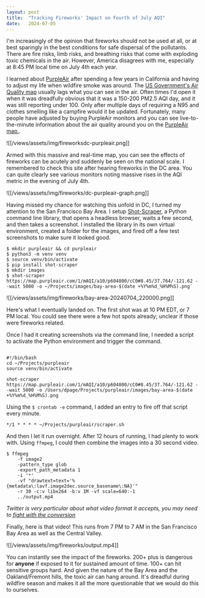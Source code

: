 ```yaml
---
layout:	post
title:	"Tracking Fireworks' Impact on Fourth of July AQI"
date:	2024-07-05
---
```


I'm increasingly of the opinion that fireworks should not be used at all, or at best sparingly in the best conditions for safe dispersal of the pollutants. There are fire risks, limb risks, and breathing risks that come with exploding toxic chemicals in the air. However, America disagrees with me, especially at 8:45 PM local time on July 4th each year. 

I learned about [PurpleAir](https://www2.purpleair.com/) after spending a few years in California and having to adjust my life when wildfire smoke was around. The [US Government's Air Quality map](https://www.airnow.gov/national-maps/) usually lags what you can see in the air. Often times I'd open it when it was dreadfully obvious that it was a 150-200 PM2.5 AQI day, and it was still reporting under 100. Only after multiple days of requiring a N95 and clothes smelling like a campfire would it be updated. Fortunately, many people have adjusted by buying PurpleAir monitors and you can see live-to-the-minute information about the air quality around you on the [PurpleAir map.](https://map.purpleair.com/). 

![[/views/assets/img/fireworksdc-purpleair.png]]

Armed with this massive and real-time map, you can see the effects of fireworks can be acutely and suddenly be seen on the national scale. I remembered to check this site after hearing fireworks in the DC area. You can quite clearly see various monitors noting massive rises in the AQI metric in the evening of July 4th.

![[/views/assets/img/fireworks/dc-purpleair-graph.png]]

Having missed my chance for watching this unfold in DC, I turned my attention to the San Francisco Bay Area. I setup [Shot-Scraper](https://github.com/simonw/shot-scraper?tab=readme-ov-file), a Python command line library, that opens a headless browser, waits a few second, and then takes a screenshot. I installed the library in its own virtual environment, created a folder for the images, and fired off a few test screenshots to make sure it looked good.

```
$ mkdir purpleair && cd purpleair
$ python3 -m venv venv 
$ source venv/bin/activate
$ pip install shot-scraper
$ mkdir images
$ shot-scraper https://map.purpleair.com/1/mAQI/a10/p604800/cC0#8.45/37.764/-121.62 --wait 5000 -o ~/Projects/images/bay-area-$(date +%Y%m%d_%H%M%S).png`

```

![[/views/assets/img/fireworks/bay-area-20240704_220000.png]]

Here's what I eventually landed on. The first shot was at 10 PM EDT, or 7 PM local. You could see there were a few hot spots already; unclear if those were fireworks related. 

Once I had it creating screenshots via the command line, I needed a script to activate the Python environment and trigger the command. 

```

#!/bin/bash
cd ~/Projects/purpleair
source venv/bin/activate

shot-scraper https://map.purpleair.com/1/mAQI/a10/p604800/cC0#8.45/37.764/-121.62 --wait 5000 -o /Users/dpage/Projects/purpleair/images/bay-area-$(date +%Y%m%d_%H%M%S).png

```

Using the `$ crontab -e` command, I added an entry to fire off that script every minute.

```
*/1 * * * * ~/Projects/purpleair/scraper.sh
```

And then I let it run overnight. After 12 hours of running, I had plenty to work with. Using `ffmpeg`, I could then combine the images into a 30 second video.

```
$ ffmpeg 
	-f image2 
	-pattern_type glob
	-export_path_metadata 1
	-i '*'
	-vf "drawtext=text='%{metadata\:lavf.image2dec.source_basename\:NA}'"
	-r 30 -c:v libx264 -b:v 1M -vf scale=640:-1
	../output.mp4
```

*Twitter is very particular about what video format it accepts, you may need to [fight with the conversion](https://stackoverflow.com/questions/59056863/i-cant-upload-this-video-file-mp4-to-twitter)*

Finally, here is that video! This runs from 7 PM to 7 AM in the San Francisco Bay Area as well as the Central Valley.

![[/views/assets/img/fireworks/output.mp4]]

You can instantly see the impact of the fireworks. 200+ plus is dangerous for **anyone** if exposed to it for sustained amount of time. 100+ can hit sensitive groups hard. And given the nature of the Bay Area and the Oakland/Fremont hills, the toxic air can hang around. It's dreadful during wildfire season and makes it all the more questionable that we would do this to ourselves.